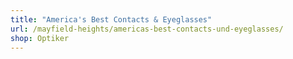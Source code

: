 ```yaml
---
title: "America's Best Contacts & Eyeglasses"
url: /mayfield-heights/americas-best-contacts-und-eyeglasses/
shop: Optiker
---
```

